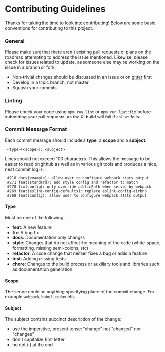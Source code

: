 # Contributing Guidelines

Thanks for taking the time to look into contributing! Below are some basic conventions for contributing to this project.

### General

Please make sure that there aren't existing pull requests or [plans on the roadmap](http://react-redux-firebase.com/docs/roadmap.html) attempting to address the issue mentioned. Likewise, please check for issues related to update, as someone else may be working on the issue in a branch or fork.

* Non-trivial changes should be discussed in an issue or on [gitter](https://gitter.im/redux-firebase/Lobby) first
* Develop in a topic branch, not master
* Squash your commits

### Linting

Please check your code using `npm run lint` or `npm run lint:fix` before submitting your pull requests, as the CI build will fail if `eslint` fails.

### Commit Message Format

Each commit message should include a **type**, a **scope** and a **subject**:

```
 <type>(<scope>): <subject>
```

Lines should not exceed 100 characters. This allows the message to be easier to read on github as well as in various git tools and produces a nice, neat commit log ie:

```
 #218 docs(example): allow user to configure webpack stats output
 #271 feat(standard): add style config and refactor to match
 #270 fix(config): only override publicPath when served by webpack
 #269 feat(eslint-config-defaults): replace eslint-config-airbnb
 #268 feat(config): allow user to configure webpack stats output
```

#### Type

Must be one of the following:

* **feat**: A new feature
* **fix**: A bug fix
* **docs**: Documentation only changes
* **style**: Changes that do not affect the meaning of the code (white-space, formatting, missing
  semi-colons, etc)
* **refactor**: A code change that neither fixes a bug or adds a feature
* **test**: Adding missing tests
* **chore**: Changes to the build process or auxiliary tools and libraries such as documentation
  generation

#### Scope

The scope could be anything specifying place of the commit change. For example `webpack`,
`babel`, `redux` etc...

#### Subject

The subject contains succinct description of the change:

* use the imperative, present tense: "change" not "changed" nor "changes"
* don't capitalize first letter
* no dot (.) at the end
